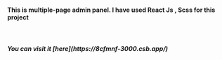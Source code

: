 <h4>This is multiple-page admin panel. I have used React Js , Scss for this project</h4>
<br/>
<h5>You can visit it [here](https://8cfmnf-3000.csb.app/)</h5>
